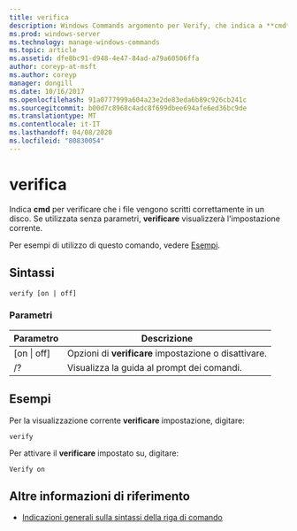 ```yaml
---
title: verifica
description: Windows Commands argomento per Verify, che indica a **cmd** se verificare che i file siano scritti correttamente in un disco.
ms.prod: windows-server
ms.technology: manage-windows-commands
ms.topic: article
ms.assetid: dfe8bc91-d948-4e47-84ad-a79a60506ffa
author: coreyp-at-msft
ms.author: coreyp
manager: dongill
ms.date: 10/16/2017
ms.openlocfilehash: 91a0777999a604a23e2de83eda6b89c926cb241c
ms.sourcegitcommit: b00d7c8968c4adc8f699dbee694afe6ed36bc9de
ms.translationtype: MT
ms.contentlocale: it-IT
ms.lasthandoff: 04/08/2020
ms.locfileid: "80830054"
---
```

# <a name="verify"></a>verifica



Indica **cmd** per verificare che i file vengono scritti correttamente in un disco. Se utilizzata senza parametri, **verificare** visualizzerà l'impostazione corrente.

Per esempi di utilizzo di questo comando, vedere [Esempi](#BKMK_examples).

## <a name="syntax"></a>Sintassi

```
verify [on | off]
```

### <a name="parameters"></a>Parametri

|Parametro|Descrizione|
|---------|-----------|
|[on \| off]|Opzioni di **verificare** impostazione o disattivare.|
|/?|Visualizza la guida al prompt dei comandi.|

## <a name="examples"></a><a name=BKMK_examples></a>Esempi

Per la visualizzazione corrente **verificare** impostazione, digitare:
```
verify
```
Per attivare il **verificare** impostato su, digitare:
```
Verify on
```

## <a name="additional-references"></a>Altre informazioni di riferimento

- [Indicazioni generali sulla sintassi della riga di comando](command-line-syntax-key.md)